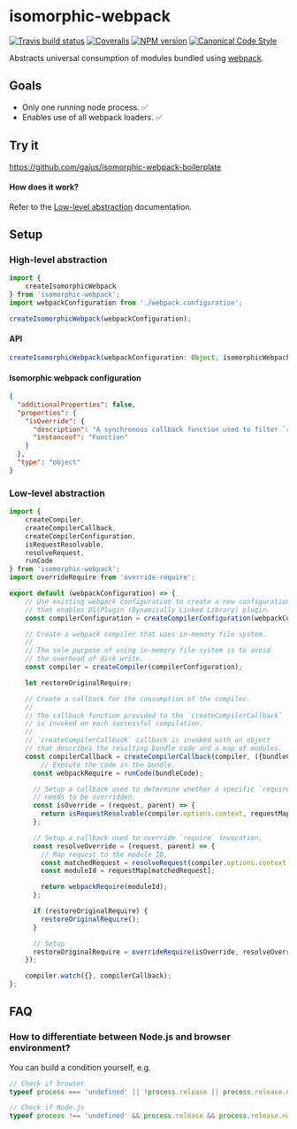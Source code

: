 <a name="isomorphic-webpack"></a>
# isomorphic-webpack

[![Travis build status](http://img.shields.io/travis/gajus/isomorphic-webpack/master.svg?style=flat-square)](https://travis-ci.org/gajus/isomorphic-webpack)
[![Coveralls](https://img.shields.io/coveralls/gajus/isomorphic-webpack.svg?style=flat-square)](https://github.com/gajus/isomorphic-webpack)
[![NPM version](http://img.shields.io/npm/v/isomorphic-webpack.svg?style=flat-square)](https://www.npmjs.org/package/isomorphic-webpack)
[![Canonical Code Style](https://img.shields.io/badge/code%20style-canonical-blue.svg?style=flat-square)](https://github.com/gajus/canonical)

Abstracts universal consumption of modules bundled using [webpack](https://github.com/webpack/webpack).

<a name="isomorphic-webpack-goals"></a>
## Goals

* Only one running node process. ✅
* Enables use of all webpack loaders. ✅

<a name="isomorphic-webpack-try-it"></a>
## Try it

https://github.com/gajus/isomorphic-webpack-boilerplate

<a name="isomorphic-webpack-try-it-how-does-it-work"></a>
#### How does it work?

Refer to the [Low-level abstraction](#isomorphic-webpack-setup-low-level-abstraction) documentation.

<a name="isomorphic-webpack-setup"></a>
## Setup

<a name="isomorphic-webpack-setup-high-level-abstraction"></a>
### High-level abstraction

```js
import {
	createIsomorphicWebpack
} from 'isomorphic-webpack';
import webpackConfiguration from './webpack.configuration';

createIsomorphicWebpack(webpackConfiguration);
```

<a name="isomorphic-webpack-setup-high-level-abstraction-api"></a>
#### API

```js
createIsomorphicWebpack(webpackConfiguration: Object, isomorphicWebpackConfiguration: Object): void;
```

<a name="isomorphic-webpack-setup-high-level-abstraction-isomorphic-webpack-configuration"></a>
#### Isomorphic webpack configuration

```json
{
  "additionalProperties": false,
  "properties": {
    "isOverride": {
      "description": "A synchronous callback function used to filter `require` overriding of requests that resolve to a module. The default behavior is to filter out all requests that resolve to files with '.js' or '.json' extensions.",
      "instanceof": "Function"
    }
  },
  "type": "object"
}

```

<a name="isomorphic-webpack-setup-low-level-abstraction"></a>
### Low-level abstraction

```js
import {
	createCompiler,
	createCompilerCallback,
	createCompilerConfiguration,
	isRequestResolvable,
	resolveRequest,
	runCode
} from 'isomorphic-webpack';
import overrideRequire from 'override-require';

export default (webpackConfiguration) => {
	// Use existing webpack configuration to create a new configuration
	// that enables DllPlugin (Dynamically Linked Library) plugin.
	const compilerConfiguration = createCompilerConfiguration(webpackConfiguration);

	// Create a webpack compiler that uses in-memory file system.
	//
	// The sole purpose of using in-memory file system is to avoid
	// the overhead of disk write.
	const compiler = createCompiler(compilerConfiguration);

	let restoreOriginalRequire;

	// Create a callback for the consumption of the compiler.
	//
	// The callback function provided to the `createCompilerCallback`
	// is invoked on each successful compilation.
	//
	// `createCompilerCallback` callback is invoked with an object
	// that describes the resulting bundle code and a map of modules.
	const compilerCallback = createCompilerCallback(compiler, ({bundleCode, requestMap}) => {
		// Execute the code in the bundle.
	  const webpackRequire = runCode(bundleCode);

	  // Setup a callback used to determine whether a specific `require` invocation
	  // needs to be overridden.
	  const isOverride = (request, parent) => {
	    return isRequestResolvable(compiler.options.context, requestMap, request, parent.filename);
	  };

	  // Setup a callback used to override `require` invocation.
	  const resolveOverride = (request, parent) => {
	  	// Map request to the module ID.
	    const matchedRequest = resolveRequest(compiler.options.context, requestMap, request, parent.filename);
	    const moduleId = requestMap[matchedRequest];

	    return webpackRequire(moduleId);
	  };

	  if (restoreOriginalRequire) {
	    restoreOriginalRequire();
	  }

	  // Setup
	  restoreOriginalRequire = overrideRequire(isOverride, resolveOverride);
	});

	compiler.watch({}, compilerCallback);
};
```

<a name="isomorphic-webpack-faq"></a>
## FAQ

<a name="isomorphic-webpack-faq-how-to-differentiate-between-node-js-and-browser-environment"></a>
### How to differentiate between Node.js and browser environment?

You can build a condition yourself, e.g.

```js
// Check if browser
typeof process === 'undefined' || !process.release || process.release.name !== 'node'

// Check if Node.js
typeof process !== 'undefined' && process.release && process.release.name === 'node'
```
